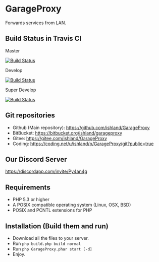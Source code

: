 # GarageProxy
Forwards services from LAN.

## Build Status in Travis CI
Master

[![Build Status](https://travis-ci.org/ishland/GarageProxy.svg?branch=master)](https://travis-ci.org/ishland/GarageProxy)

Develop

[![Build Status](https://travis-ci.org/ishland/GarageProxy.svg?branch=develop)](https://travis-ci.org/ishland/GarageProxy)

Super Develop

[![Build Status](https://travis-ci.org/ishland/GarageProxy.svg?branch=super-develop)](https://travis-ci.org/ishland/GarageProxy)

## Git repositories
- Github (Main repository): https://github.com/ishland/GarageProxy
- BitBucket: https://bitbucket.org/ishland/garageproxy
- Gitee: https://gitee.com/ishland/GarageProxy
- Coding: https://coding.net/u/ishland/p/GarageProxy/git?public=true

## Our Discord Server
https://discordapp.com/invite/Py4an4g

## Requirements
- PHP 5.3 or higher
- A POSIX compatible operating system (Linux, OSX, BSD)
- POSIX and PCNTL extensions for PHP

## Installation (Build them and run)
- Download all the files to your server.
- Run `php build.php build normal`
- Run `php GarageProxy.phar start [-d]`
- Enjoy.

